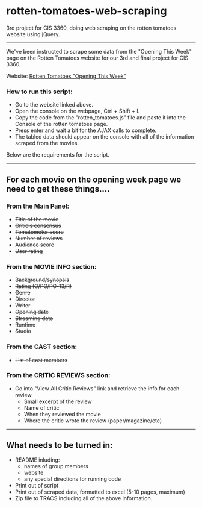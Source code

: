 # rotten-tomatoes-web-scraping
3rd project for CIS 3360, doing web scraping on the rotten tomatoes website using jQuery.

---

We've been instructed to scrape some data from the "Opening This Week" page on the Rotten Tomatoes website for our 3rd and final project for CIS 3360.

Website: [Rotten Tomatoes "Opening This Week"](https://www.rottentomatoes.com/browse/opening/)

### How to run this script:

* Go to the website linked above.
* Open the console on the webpage, Ctrl + Shift + I.
* Copy the code from the "rotten_tomatoes.js" file and paste it into the Console of the rotten tomatoes page.
* Press enter and wait a bit for the AJAX calls to complete.
* The tabled data should appear on the console with all of the information scraped from the movies.

Below are the requirements for the script.

---

## For each movie on the opening week page we need to get these things....

### From the Main Panel:

* ~~Title of the movie~~
* ~~Critic's consensus~~
* ~~Tomatometer score~~
* ~~Number of reviews~~
* ~~Audience score~~
* ~~User rating~~

### From the MOVIE INFO section:

* ~~Background/synopsis~~
* ~~Rating (G/PG/PG-13/R)~~
* ~~Genre~~
* ~~Director~~
* ~~Writer~~
* ~~Opening date~~
* ~~Streaming date~~
* ~~Runtime~~
* ~~Studio~~

### From the CAST section:

* ~~List of cast members~~

### From the CRITIC REVIEWS section:

* Go into "View All Critic Reviews" link and retrieve the info for each review
	* Small excerpt of the review 
	* Name of critic
	* When they reviewed the movie
	* Where the critic wrote the review (paper/magazine/etc)

---

## What needs to be turned in:

* README inluding:
	* names of group members
	* website
	* any special directions for running code
* Print out of script
* Print out of scraped data, formatted to excel (5-10 pages, maximum)
* Zip file to TRACS including all of the above information.

